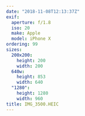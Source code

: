 ```yaml
---
date: "2018-11-08T12:13:37Z"
exif:
  aperture: f/1.8
  iso: 20
  make: Apple
  model: iPhone X
ordering: 99
sizes:
  200x200:
    height: 200
    width: 200
  640w:
    height: 853
    width: 640
  "1280":
    height: 1280
    width: 960
title: IMG_3500.HEIC
---
```

